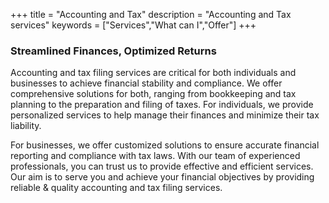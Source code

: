 +++
title = "Accounting and Tax"
description = "Accounting and Tax services"
keywords = ["Services","What can I","Offer"]
+++

### Streamlined Finances, Optimized Returns

Accounting and tax filing services are critical for both individuals and businesses to achieve financial stability and compliance. We offer comprehensive solutions for both, ranging from bookkeeping and tax planning to the preparation and filing of taxes. For individuals, we provide personalized services to help manage their finances and minimize their tax liability.

For businesses, we offer customized solutions to ensure accurate financial reporting and compliance with tax laws. With our team of experienced professionals, you can trust us to provide effective and efficient services.
Our aim is to serve you and achieve your financial objectives by providing reliable & quality accounting and tax filing services.